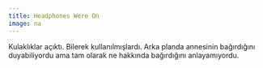 ```yaml
---
title: Headphones Were On
image: na
---
```


Kulaklıklar açıktı. Bilerek kullanılmışlardı. Arka planda annesinin bağırdığını duyabiliyordu ama tam olarak ne hakkında bağırdığını anlayamıyordu.
